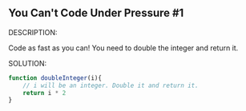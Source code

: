 ## You Can't Code Under Pressure #1

DESCRIPTION:

Code as fast as you can! You need to double the integer and return it.

SOLUTION:

```javascript
function doubleInteger(i){
    // i will be an integer. Double it and return it.
    return i * 2
}
```
